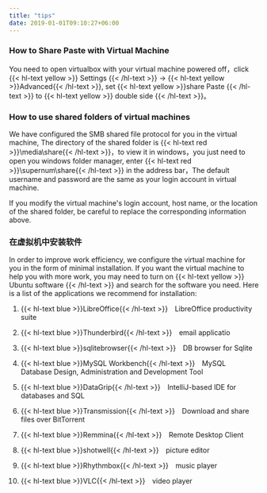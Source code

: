 ```yaml
---
title: "tips"
date: 2019-01-01T09:10:27+06:00
---
```


### How to Share Paste with Virtual Machine

You need to open virtualbox with your virtual machine powered off，click {{< hl-text yellow >}} Settings {{< /hl-text >}} -> {{< hl-text yellow >}}Advanced{{< /hl-text >}}, set {{< hl-text yellow >}}share Paste {{< /hl-text >}} to {{< hl-text yellow >}} double side {{< /hl-text >}}。  

### How to use shared folders of virtual machines

We have configured the SMB shared file protocol for you in the virtual machine, The directory of the shared folder is {{< hl-text red >}}\\media\share{{< /hl-text >}}，to view it in windows，you just need to open you windows folder manager, enter {{< hl-text red >}}\\supernum\share{{< /hl-text >}} in the address bar，The default username and password are the same as your login account in virtual machine.  

If you modify the virtual machine's login account, host name, or the location of the shared folder, be careful to replace the corresponding information above.  

### 在虚拟机中安装软件  

In order to improve work efficiency, we configure the virtual machine for you in the form of minimal installation. If you want the virtual machine to help you with more work, you may need to turn on {{< hl-text yellow >}} Ubuntu software {{< /hl-text >}} and search for the software you need. Here is a list of the applications we recommend for installation:  

1. {{< hl-text blue >}}LibreOffice{{< /hl-text >}}&emsp;LibreOffice productivity suite 

1. {{< hl-text blue >}}Thunderbird{{< /hl-text >}}&emsp;email applicatio  

1. {{< hl-text blue >}}sqlitebrowser{{< /hl-text >}}&emsp;DB browser for Sqlite 

1. {{< hl-text blue >}}MySQL Workbench{{< /hl-text >}}&emsp;MySQL Database Design, Administration and Development Tool 

1. {{< hl-text blue >}}DataGrip{{< /hl-text >}}&emsp;IntelliJ-based IDE for databases and SQL  

1. {{< hl-text blue >}}Transmission{{< /hl-text >}}&emsp;Download and share files over BitTorrent  

1. {{< hl-text blue >}}Remmina{{< /hl-text >}}&emsp;Remote Desktop Client  

1. {{< hl-text blue >}}shotwell{{< /hl-text >}}&emsp;picture editor  

1. {{< hl-text blue >}}Rhythmbox{{< /hl-text >}}&emsp;music player  

1. {{< hl-text blue >}}VLC{{< /hl-text >}}&emsp;video player  
